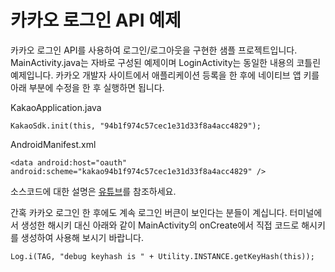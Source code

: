 # 카카오 로그인 API 예제

카카오 로그인 API를 사용하여 로그인/로그아웃을 구현한 샘플 프로젝트입니다.
MainActivity.java는 자바로 구성된 예제이며 LoginActivity는 동일한 내용의 코틀린 예제입니다.
카카오 개발자 사이트에서 애플리케이션 등록을 한 후에 네이티브 앱 키를 아래 부분에 수정을 한 후 실행하면 됩니다.

KakaoApplication.java
```
KakaoSdk.init(this, "94b1f974c57cec1e31d33f8a4acc4829");
```
AndroidManifest.xml
```
<data android:host="oauth" android:scheme="kakao94b1f974c57cec1e31d33f8a4acc4829" />
```

소스코드에 대한 설명은 [유튜브](https://youtu.be/8hKczn0-Hkw)를 참조하세요.

간혹 카카오 로그인 한 후에도 계속 로그인 버큰이 보인다는 분들이 계십니다. 터미널에서 생성한 해시키 대신 아래와 같이 MainActivity의 onCreate에서 직접 코드로 해시키를 생성하여 사용해 보시기 바랍니다.
```
Log.i(TAG, "debug keyhash is " + Utility.INSTANCE.getKeyHash(this));
```
